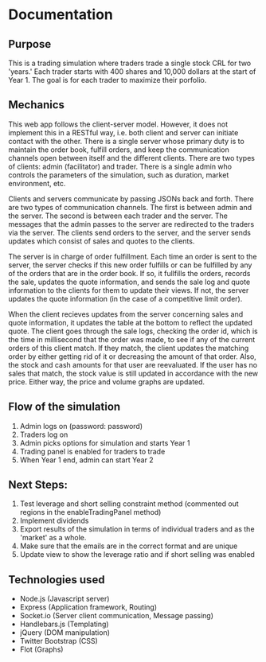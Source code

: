 Documentation
==============

Purpose
---------------------
This is a trading simulation where traders trade a single stock CRL for two 'years.' Each trader starts with 400 shares and 10,000 dollars at the start of Year 1. The goal is for each trader to maximize their porfolio. 

Mechanics
------------------
This web app follows the client-server model. However, it does not implement this in a RESTful way, i.e. both client and server can initiate contact with the other. There is a single server whose primary duty is to maintain the order book, fulfill orders, and keep the communication channels open between itself and the different clients. There are two types of clients: admin (facilitator) and trader. There is a single admin who controls the parameters of the simulation, such as duration, market environment, etc. 

Clients and servers communicate by passing JSONs back and forth. There are two types of communication channels. The first is between admin and the server. The second is between each trader and the server. The messages that the admin passes to the server are redirected to the traders via the server. The clients send orders to the server, and the server sends updates which consist of sales and quotes to the clients. 

The server is in charge of order fulfillment. Each time an order is sent to the server, the server checks if this new order fulfills or can be fulfilled by any of the orders that are in the order book. If so, it fullfills the orders, records the sale, updates the quote information, and sends the sale log and quote information to the clients for them to update their views. If not, the server updates the quote information (in the case of a competitive limit order). 

When the client recieves updates from the server concerning sales and quote information, it updates the table at the bottom to reflect the updated quote. The client goes through the sale logs, checking the order id, which is the time in millisecond that the order was made, to see if any of the current orders of this client match. If they match, the client updates the matching order by either getting rid of it or decreasing the amount of that order. Also, the stock and cash amounts for that user are reevaluated. If the user has no sales that match, the stock value is still updated in accordance with the new price. Either way, the price and volume graphs are updated.

Flow of the simulation
---------------------
1. Admin logs on (password: password)
2. Traders log on 
3. Admin picks options for simulation and starts Year 1
4. Trading panel is enabled for traders to trade
5. When Year 1 end, admin can start Year 2

Next Steps: 
-------------------
1. Test leverage and short selling constraint method (commented out regions in the enableTradingPanel method)
2. Implement dividends
3. Export results of the simulation in terms of individual traders and as the 'market' as a whole.
4. Make sure that the emails are in the correct format and are unique
5. Update view to show the leverage ratio and if short selling was enabled

Technologies used
-------------------
- Node.js (Javascript server)
- Express (Application framework, Routing)
- Socket.io (Server client communication, Message passing)
- Handlebars.js (Templating)
- jQuery (DOM manipulation)
- Twitter Bootstrap (CSS)
- Flot (Graphs)
